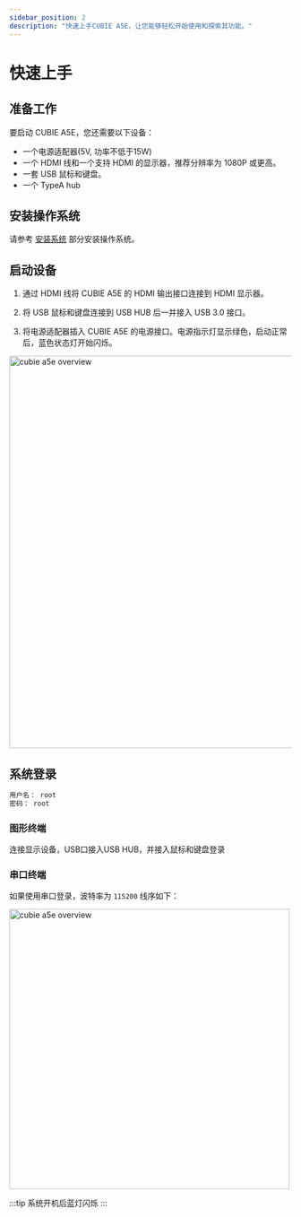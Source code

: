 ```yaml
---
sidebar_position: 2
description: "快速上手CUBIE A5E，让您能够轻松开始使用和探索其功能。"
---
```


# 快速上手

## 准备工作

要启动 CUBIE A5E，您还需要以下设备：

- 一个电源适配器(5V, 功率不低于15W)
- 一个 HDMI 线和一个支持 HDMI 的显示器，推荐分辨率为 1080P 或更高。
- 一套 USB 鼠标和键盘。
- 一个 TypeA hub

## 安装操作系统

请参考 [安装系统](./install-os/) 部分安装操作系统。

## 启动设备

1. 通过 HDMI 线将 CUBIE A5E 的 HDMI 输出接口连接到 HDMI 显示器。

2. 将 USB 鼠标和键盘连接到 USB HUB 后一并接入 USB 3.0 接口。

3. 将电源适配器插入 CUBIE A5E 的电源接口。电源指示灯显示绿色，启动正常后，蓝色状态灯开始闪烁。

<img src="/img/cubie/a5e/cubie_a5e_overview.webp" alt="cubie a5e overview" width="700" />

## 系统登录

```sh
用户名： root
密码： root
```

### 图形终端

连接显示设备，USB口接入USB HUB，并接入鼠标和键盘登录

### 串口终端

如果使用串口登录，波特率为 `115200` 线序如下：

<img src="/img/cubie/a5e/cubie_a5e_debug_serial.webp" alt="cubie a5e overview" width="500" />

:::tip
系统开机后蓝灯闪烁
:::
